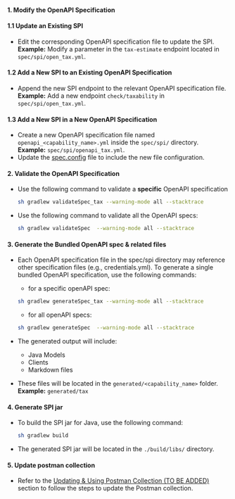 #### 1. Modify the OpenAPI Specification

#### 1.1 Update an Existing SPI
- Edit the corresponding OpenAPI specification file to update the SPI.  
  **Example:** Modify a parameter in the `tax-estimate` endpoint located in `spec/spi/open_tax.yml`.

#### 1.2 Add a New SPI to an Existing OpenAPI Specification
- Append the new SPI endpoint to the relevant OpenAPI specification file.  
  **Example:** Add a new endpoint `check/taxability` in `spec/spi/open_tax.yml`.

#### 1.3 Add a New SPI in a New OpenAPI Specification
- Create a new OpenAPI specification file named `openapi_<capability_name>.yml` inside the `spec/spi/` directory.  
  **Example:** `spec/spi/openapi_tax.yml`.
- Update the [spec.config](spec.config) file to include the new file configuration.


#### 2. Validate the OpenAPI Specification
- Use the following command to validate a **specific** OpenAPI specification
  ```bash
  sh gradlew validateSpec_tax --warning-mode all --stacktrace
  ```

- Use the following command to validate all the OpenAPI specs:
  ```bash
  sh gradlew validateSpec  --warning-mode all --stacktrace  
  ```

#### 3. Generate the Bundled OpenAPI spec & related files
- Each OpenAPI specification file in the spec/spi directory may reference other specification files (e.g., credentials.yml).
  To generate a single bundled OpenAPI specification, use the following commands:
  - for a specific openAPI spec:
  ```bash
  sh gradlew generateSpec_tax --warning-mode all --stacktrace
  ```

  - for all openAPI specs:
  ```bash
  sh gradlew generateSpec  --warning-mode all --stacktrace
  ```

- The generated output will include:
  - Java Models
  - Clients
  - Markdown files

- These files will be located in the `generated/<capability_name>` folder. **Example:** `generated/tax`

#### 4. Generate SPI jar
- To build the SPI jar for Java, use the following command:
  ```bash
  sh gradlew build
  ```
- The generated SPI jar will be located in the `./build/libs/` directory.

#### 5. Update postman collection
- Refer to the [Updating & Using Postman Collection (TO BE ADDED)](#updating--using-postman-collection-to-be-added) section to follow the steps to update the Postman collection.